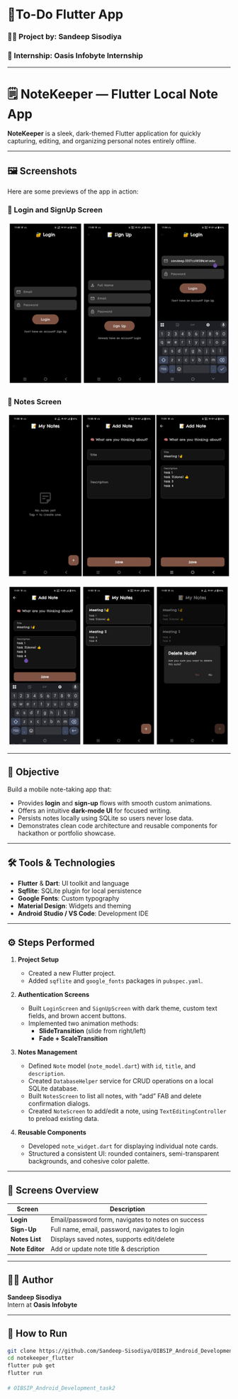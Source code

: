 # 📒To-Do Flutter App

### 👨‍💻 Project by: **Sandeep Sisodiya**
### 🏢 Internship: **Oasis Infobyte Internship**

---

# 🗒️ NoteKeeper — Flutter Local Note App

**NoteKeeper** is a sleek, dark-themed Flutter application for quickly capturing, editing, and organizing personal notes entirely offline.

---
## 🖼️ Screenshots

Here are some previews of the app in action:

### 🔐 Login and SignUp Screen
![Login Screen](assets/screenshots/1111.png)

### 📝 Notes Screen
![Notes Screen](assets/screenshots/2222.png)

![Sign-Up Screen](assets/screenshots/3333.png)

---

## 🎯 Objective

Build a mobile note-taking app that:
- Provides **login** and **sign-up** flows with smooth custom animations.
- Offers an intuitive **dark-mode UI** for focused writing.
- Persists notes locally using SQLite so users never lose data.
- Demonstrates clean code architecture and reusable components for hackathon or portfolio showcase.

---

## 🛠️ Tools & Technologies

- **Flutter** & **Dart**: UI toolkit and language
- **Sqflite**: SQLite plugin for local persistence
- **Google Fonts**: Custom typography
- **Material Design**: Widgets and theming
- **Android Studio / VS Code**: Development IDE

---

## ⚙️ Steps Performed

1. **Project Setup**
    - Created a new Flutter project.
    - Added `sqflite` and `google_fonts` packages in `pubspec.yaml`.

2. **Authentication Screens**
    - Built `LoginScreen` and `SignUpScreen` with dark theme, custom text fields, and brown accent buttons.
    - Implemented two animation methods:
        - **SlideTransition** (slide from right/left)
        - **Fade + ScaleTransition**

3. **Notes Management**
    - Defined `Note` model (`note_model.dart`) with `id`, `title`, and `description`.
    - Created `DatabaseHelper` service for CRUD operations on a local SQLite database.
    - Built `NotesScreen` to list all notes, with “add” FAB and delete confirmation dialogs.
    - Created `NoteScreen` to add/edit a note, using `TextEditingController` to preload existing data.

4. **Reusable Components**
    - Developed `note_widget.dart` for displaying individual note cards.
    - Structured a consistent UI: rounded containers, semi-transparent backgrounds, and cohesive color palette.

---

## 📱 Screens Overview

| Screen            | Description                                     |
|-------------------|-------------------------------------------------|
| **Login**         | Email/password form, navigates to notes on success |
| **Sign-Up**       | Full name, email, password, navigates to login   |
| **Notes List**    | Displays saved notes, supports edit/delete       |
| **Note Editor**   | Add or update note title & description           |

---
## 🧑‍💼 Author

**Sandeep Sisodiya**  
Intern at **Oasis Infobyte**

---

## 🔧 How to Run

```bash
git clone https://github.com/Sandeep-Sisodiya/OIBSIP_Android_Development_task2.git
cd notekeeper_flutter
flutter pub get
flutter run

#   O I B S I P _ A n d r o i d _ D e v e l o p m e n t _ t a s k 2 
 
 
